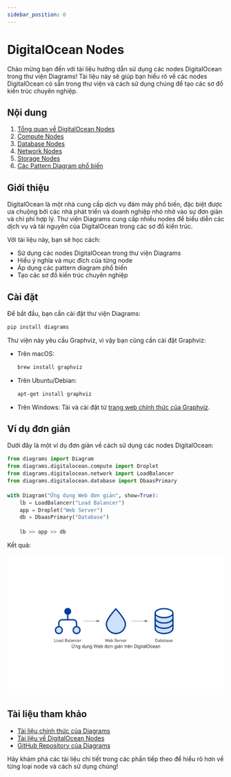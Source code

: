 ```yaml
---
sidebar_position: 0
---
```


# DigitalOcean Nodes

Chào mừng bạn đến với tài liệu hướng dẫn sử dụng các nodes DigitalOcean trong thư viện Diagrams! Tài liệu này sẽ giúp bạn hiểu rõ về các nodes DigitalOcean có sẵn trong thư viện và cách sử dụng chúng để tạo các sơ đồ kiến trúc chuyên nghiệp.

## Nội dung

1. [Tổng quan về DigitalOcean Nodes](overview.md)
2. [Compute Nodes](compute.md)
3. [Database Nodes](database.md)
4. [Network Nodes](network.md)
5. [Storage Nodes](storage.md)
6. [Các Pattern Diagram phổ biến](patterns.md)

## Giới thiệu

DigitalOcean là một nhà cung cấp dịch vụ đám mây phổ biến, đặc biệt được ưa chuộng bởi các nhà phát triển và doanh nghiệp nhỏ nhờ vào sự đơn giản và chi phí hợp lý. Thư viện Diagrams cung cấp nhiều nodes để biểu diễn các dịch vụ và tài nguyên của DigitalOcean trong các sơ đồ kiến trúc.

Với tài liệu này, bạn sẽ học cách:
- Sử dụng các nodes DigitalOcean trong thư viện Diagrams
- Hiểu ý nghĩa và mục đích của từng node
- Áp dụng các pattern diagram phổ biến
- Tạo các sơ đồ kiến trúc chuyên nghiệp

## Cài đặt

Để bắt đầu, bạn cần cài đặt thư viện Diagrams:

```bash
pip install diagrams
```

Thư viện này yêu cầu Graphviz, vì vậy bạn cũng cần cài đặt Graphviz:

- Trên macOS:
  ```bash
  brew install graphviz
  ```

- Trên Ubuntu/Debian:
  ```bash
  apt-get install graphviz
  ```

- Trên Windows:
  Tải và cài đặt từ [trang web chính thức của Graphviz](https://graphviz.org/download/).

## Ví dụ đơn giản

Dưới đây là một ví dụ đơn giản về cách sử dụng các nodes DigitalOcean:

```python
from diagrams import Diagram
from diagrams.digitalocean.compute import Droplet
from diagrams.digitalocean.network import LoadBalancer
from diagrams.digitalocean.database import DbaasPrimary

with Diagram("Ứng dụng Web đơn giản", show=True):
    lb = LoadBalancer("Load Balancer")
    app = Droplet("Web Server")
    db = DbaasPrimary("Database")

    lb >> app >> db
```

Kết quả:

![Ứng dụng Web đơn giản](../images/simple_web_app.png)

## Tài liệu tham khảo

- [Tài liệu chính thức của Diagrams](https://diagrams.mingrammer.com/)
- [Tài liệu về DigitalOcean Nodes](https://diagrams.mingrammer.com/docs/nodes/digitalocean)
- [GitHub Repository của Diagrams](https://github.com/mingrammer/diagrams)

Hãy khám phá các tài liệu chi tiết trong các phần tiếp theo để hiểu rõ hơn về từng loại node và cách sử dụng chúng!

